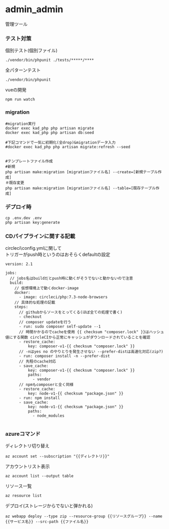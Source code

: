 # admin_admin
管理ツール

### テスト対策

個別テスト(個別ファイル)
```
./vendor/bin/phpunit ./tests/*****/**** 
```

全パターンテスト
```
./vendor/bin/phpunit
```

vueの開発
```
npm run watch
```

### migration
```
#migration実行
docker exec kad_php php artisan migrate 
docker exec kad_php php artisan db:seed

#下記コマンドで一気に初期化(全drop)&migrationデータ入力
#docker exec kad_php php artisan migrate:refresh --seed


#テンプレートファイル作成
#新規
php artisan make:migration [migrationファイル名] --create=[新規テーブル作成]
＃既存変更
php artisan make:migration [migrationファイル名] --table=[既存テーブル作成]
```

### デプロイ時
```
cp .env.dev .env
php artisan key:generate
```


### CDパイプラインに関する記載

circleci\config.ymlに関して<br>
トリガーがpush時というのはおそらくdefaultの設定
```
version: 2.1

jobs:
  // jobs名はbuildだとpush時に動くがそうでないと動かないので注意
  build:
    // 仮想環境上で動くdocker-image
    docker:
      - image: circleci/php:7.3-node-browsers
    // 具体的な処理の記載  
    steps:
      // githubからソースをとってくる(ほぼ全ての処理で書く)
      - checkout
      // composer updateを行う
      - run: sudo composer self-update --1
      // 時間かかるのでcacheを使用 {{ checksum "composer.lock" }}はハッシュ値にする関数 circleCIから正常にキャッシュがダウンロードされていることを確認
      - restore_cache:
          key: composer-v1-{{ checksum "composer.lock" }}
      // -nはyes no のやりとりを発生させない --prefer-distは高速化対応(zip?)
      - run: composer install -n --prefer-dist 
      // 先程のcache対応
      - save_cache:
          key: composer-v1-{{ checksum "composer.lock" }}
          paths: 
            - vendor
      // npmもcomposerと全く同様      
      - restore_cache:
          key: node-v1-{{ checksum "package.json" }}
      - run: npm install
      - save_cache:
          key: node-v1-{{ checksum "package.json" }}
          paths: 
            - node_modules


```

### azureコマンド




ディレクトリ切り替え
```
az account set --subscription "{{ディレクトリ}}"
```

アカウントリスト表示
```
az account list --output table
```

リソース一覧
```
az resource list
```

デプロイ(ストレージからでないと弾かれる)
```
az webapp deploy --type zip --resource-group {{リソースグループ}} --name {{サービス名}} --src-path {{ファイル名}}
```
